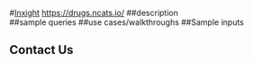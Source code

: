 
#[Inxight](https://drugs.ncats.io/)
https://drugs.ncats.io/
##description<br>
##sample queries
##use cases/walkthroughs
##Sample inputs
## Contact Us <a id="contact-us"></a>
